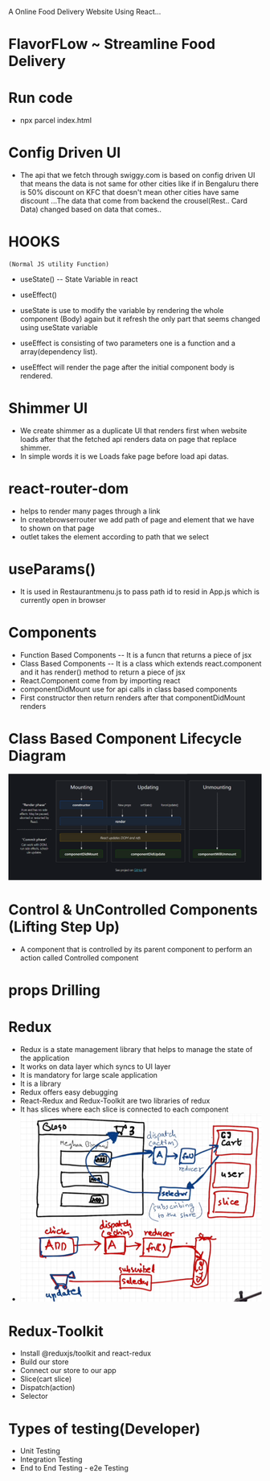 A Online Food Delivery Website Using React...

<h1>FlavorFLow ~ Streamline Food Delivery</h1>

# Run code
- npx parcel index.html

# Config Driven UI
- The api that we fetch through swiggy.com is based on config driven UI that means the data is not same for other cities like if in Bengaluru there is 50% discount on KFC that doesn't mean other cities have same discount ...The data that come from backend the crousel(Rest.. Card Data) changed based on data that comes..

# HOOKS
    (Normal JS utility Function)
  - useState() -- State Variable in react
  - useEffect()

  - useState is use to modify the variable by rendering the whole component (Body) again but it refresh the only part that seems changed using useState variable

  - useEffect is consisting of two parameters one is a function and a array(dependency list). 
  - useEffect will render the page after the initial component body is rendered.

# Shimmer UI
 - We create shimmer as a duplicate UI that renders first when website loads after that the fetched api renders data on page that replace shimmer.
 - In simple words it is we Loads fake page before load api datas.

 # react-router-dom
  - helps to render many pages through a link
  - In createbrowserrouter we add path of page and element that we have to shown on that page
  - outlet takes the element according to path that we select

   # useParams()
  - It is used in Restaurantmenu.js to pass path id to resid in App.js which is currently open in browser

 # Components
  - Function Based Components -- It is a funcn that returns a piece of jsx
  - Class Based Components -- It is a class which extends react.component and it has render() method to return a piece of jsx
  - React.Component come from by importing react
  - componentDidMount use for api calls in class based components
  - First constructor then return renders after that componentDidMount renders


 # Class Based Component Lifecycle Diagram
 ![LifeCycle-Diagram](Class-based-component.png)


 # Control & UnControlled Components  (Lifting Step Up)
  - A component that is controlled by its parent component to perform an action called Controlled component

 # props Drilling

 # Redux
 - Redux is a state management library that helps to manage the state of the application
 - It works on data layer which syncs to UI layer
 - It is mandatory for large scale application
 - It is a library
 - Redux offers easy debugging
 - React-Redux and Redux-Toolkit are two libraries of redux
 - It has slices where each slice is connected to each component
 - ![Redux- Modification & Updation Diagram](Redux.png)

 # Redux-Toolkit
  - Install @reduxjs/toolkit and react-redux
  - Build our store
  - Connect our store to our app
  - Slice(cart slice)
  - Dispatch(action)
  - Selector

 # Types of testing(Developer)
 - Unit Testing
 - Integration Testing
 - End to End Testing - e2e Testing